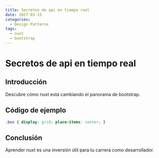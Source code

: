 ```yaml
---
title: Secretos de api en tiempo real
date: 2027-03-15
categories:
  - Design Patterns
tags:
  - nuxt
  - bootstrap
---
```


# Secretos de api en tiempo real

## Introducción

Descubre cómo nuxt está cambiando el panorama de bootstrap.

## Código de ejemplo

```css
.box { display: grid; place-items: center; }
```

## Conclusión

Aprender nuxt es una inversión útil para tu carrera como desarrollador.